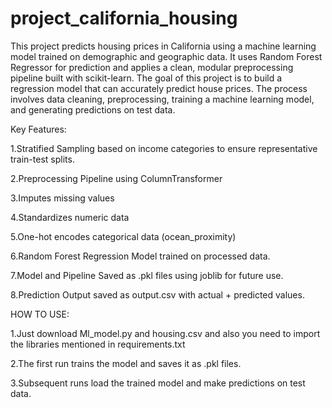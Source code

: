 # project_california_housing
This project predicts housing prices in California using a machine learning model trained on demographic and geographic data. It uses Random Forest Regressor for prediction and applies a clean, modular preprocessing pipeline built with scikit-learn.
The goal of this project is to build a regression model that can accurately predict house prices. The process involves data cleaning, preprocessing, training a machine learning model, and generating predictions on test data.

Key Features:

1.Stratified Sampling based on income categories to ensure representative train-test splits.

2.Preprocessing Pipeline using ColumnTransformer

3.Imputes missing values

4.Standardizes numeric data

5.One-hot encodes categorical data (ocean_proximity)

6.Random Forest Regression Model trained on processed data.

7.Model and Pipeline Saved as .pkl files using joblib for future use.

8.Prediction Output saved as output.csv with actual + predicted values.

HOW TO USE:

1.Just download Ml_model.py and housing.csv and also you need to import the libraries mentioned in requirements.txt

2.The first run trains the model and saves it as .pkl files.

3.Subsequent runs load the trained model and make predictions on test data.


